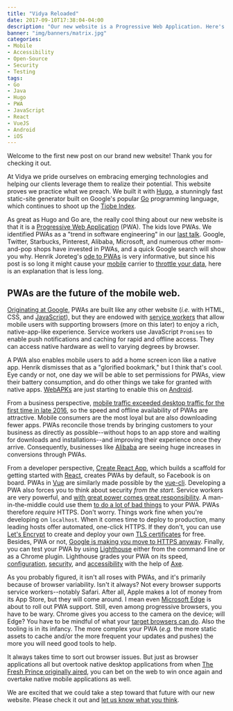 ```yaml
---
title: "Vidya Reloaded"
date: 2017-09-10T17:38:04-04:00
description: "Our new website is a Progressive Web Application. Here's why that's cool."
banner: "img/banners/matrix.jpg"
categories:
- Mobile
- Accessibility
- Open-Source
- Security
- Testing
tags:
- Go
- Java
- Hugo
- PWA
- JavaScript
- React
- VueJS
- Android
- iOS
---
```


Welcome to the first new post on our brand new website! Thank you for checking it out.

At Vidya we pride ourselves on embracing emerging technologies and helping our clients leverage them to realize their
potential. This website proves we practice what we preach. We built it with [Hugo](https://gohugo.io/),
a stunningly fast static-site generator built on Google's popular [Go](/tags/go) programming language, which continues
to shoot up the [Tiobe Index](https://www.tiobe.com/tiobe-index/go/). 

As great as Hugo and Go are, the really cool thing about our new website is that it is a [Progressive Web Application](/tags/pwa) (PWA).
The kids love PWAs. We identified PWAs as a "trend in software engineering" in our [last talk](/blog/2017/06/05/speaking-at-code-writers-workshop-2017/).
Google, Twitter, Starbucks, Pinterest, Alibaba, Microsoft, and numerous other mom-and-pop shops have invested in PWAs, and a quick 
Google search will show you why. 
Henrik Joreteg's [ode to PWAs](https://joreteg.com/blog/betting-on-the-web) is very informative, but since 
his post is so long it might cause your [mobile](/tags/mobile) carrier to 
[throttle your data](https://www.engadget.com/2017/08/22/verizon-video-throttling-net-neutrality-unfair-to-customers/), 
here is an explanation that is less long. 

## PWAs are the future of the mobile web.

[Originating at Google](https://developers.google.com/web/progressive-web-apps/), PWAs are built like any other website (*i.e.* with HTML, CSS, and [JavaScript](/tags/javascript)), but they are endowed
with [service workers](https://developers.google.com/web/fundamentals/getting-started/primers/service-workers) that allow mobile users
with supporting browsers (more on this later) to enjoy a rich, native-app-like experience. Service workers use JavaScript `Promises` to 
enable push notifications and caching for rapid and offline access. They can access native hardware as well to varying degrees by browser. 

A PWA also enables mobile users to add a home screen icon like a native app. Henrik dismisses that as a "glorified bookmark," but I think 
that's cool. Eye candy or not, one day we will be able to set permissions for PWAs, view their battery consumption,
and do other things we take for granted with native apps. [WebAPKs](https://www.xda-developers.com/webapks-chrome-nightly-builds/)
are just starting to enable this on [Android](/tags/android).

From a business perspective, [mobile traffic exceeded desktop traffic for the first time in late 2016](http://gs.statcounter.com/press/mobile-and-tablet-internet-usage-exceeds-desktop-for-first-time-worldwide),
so the speed and offline availability of PWAs are attractive. Mobile consumers are the most loyal but are also downloading fewer apps.
PWAs reconcile those trends by bringing customers to your business as directly as possible--without hops to an app store and waiting 
for downloads and installations--and improving their experience once they arrive. Consequently, businesses like [Alibaba](https://developers.google.com/web/showcase/2016/alibaba) are seeing huge increases in conversions through PWAs.

From a developer perspective, [Create React App](https://github.com/facebookincubator/create-react-app), which builds 
a scaffold for getting started with [React](/tags/react), creates PWAs by default, so Facebook is on board. PWAs in [Vue](/tags/vuejs) are
similarly made possible by the [vue-cli](https://github.com/vuejs/vue-cli). Developing a PWA also forces you to think about
security *from the start*. Service workers are very powerful, and [with great power comes great responsibility](https://www.youtube.com/watch?v=b23wrRfy7SM). 
A man-in-the-middle could 
use them [to do a lot of bad things](https://developers.google.com/web/fundamentals/getting-started/primers/service-workers#you_need_https) to your PWA. 
PWAs therefore *require* HTTPS. Don't worry. Things work fine 
when you're developing on `localhost`. When it comes time to deploy to production, many leading hosts offer 
automated, one-click HTTPS. If they don't, you can use [Let's Encrypt](https://letsencrypt.org/) to create and deploy 
your own [TLS certificates](https://www.globalsign.com/en/blog/ssl-vs-tls-difference/) for free. Besides, PWA or not, [Google is making you move to HTTPS anyway](https://seo-hacker.com/google-adopt-https/).
Finally, you can test your PWA by using [Lighthouse](https://developers.google.com/web/tools/lighthouse/) either from the 
command line or as a Chrome plugin. Lighthouse grades your PWA on its speed, [configuration](https://developers.google.com/web/fundamentals/engage-and-retain/web-app-manifest/),
[security](/categories/accessibility), and [accessibility](/categories/accessibility)
with the help of [Axe](https://www.deque.com/products/axe/).
 
As you probably figured, it isn't all roses with PWAs, and it's primarily because of browser variability. Isn't it always?
Not every browser supports service workers--notably Safari. After all,
Apple makes a lot of money from its App Store, but they will come around. I mean even [Microsoft Edge](https://www.thurrott.com/windows/windows-10/116101/microsoft-said-progressive-web-apps-build)
is about to roll out PWA support. Still, even among progressive browsers, you have to be wary. Chrome gives
you access to the camera on the device; will Edge? You have to be mindful of what your [target browsers can do](https://whatwebcando.today/).
Also the tooling is in its infancy. The more complex your PWA (*e.g.* the more static assets to
cache and/or the more frequent your updates and pushes) the more you will need good tools to help. 

It always takes time to sort out browser issues. But just as browser applications all but overtook native desktop applications
from when [The Fresh Prince originally aired](https://www.thesun.co.uk/tvandshowbiz/4164081/the-fresh-prince-of-bel-air-to-return-with-will-smith-20-years-after-it-last-aired-according-to-jazzy-jeff/),
you can bet on the web to win once again and overtake native mobile applications as well.

We are excited that we could take a step toward that future with our new website. Please check it out and [let us know what you think](/contact/).


